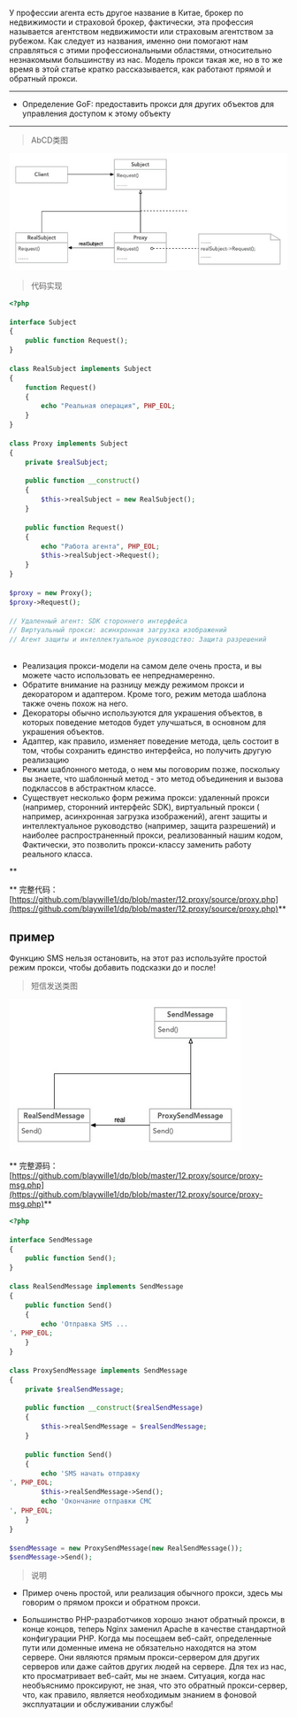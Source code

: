 У профессии агента есть другое название в Китае, брокер по недвижимости и страховой брокер, фактически, эта профессия
называется агентством недвижимости или страховым агентством за рубежом. Как следует из названия, именно они помогают нам
справляться с этими профессиональными областями, относительно незнакомыми большинству из нас. Модель прокси такая же, но
в то же время в этой статье кратко рассказывается, как работают прямой и обратный прокси.


***

- Определение GoF: предоставить прокси для других объектов для управления доступом к этому объекту

***

> AbCD类图

![代理模式](https://raw.githubusercontent.com/blaywille1/dp/master/12.proxy/img/proxy.jpg)


> 代码实现

```php
<?php

interface Subject
{
    public function Request();
}

class RealSubject implements Subject
{
    function Request()
    {
        echo "Реальная операция", PHP_EOL;
    }
}

class Proxy implements Subject
{
    private $realSubject;

    public function __construct()
    {
        $this->realSubject = new RealSubject();
    }

    public function Request()
    {
        echo "Работа агента", PHP_EOL;
        $this->realSubject->Request();
    }
}

$proxy = new Proxy();
$proxy->Request();

// Удаленный агент: SDK стороннего интерфейса
// Виртуальный прокси: асинхронная загрузка изображений
// Агент защиты и интеллектуальное руководство: Защита разрешений



```

- Реализация прокси-модели на самом деле очень проста, и вы можете часто использовать ее непреднамеренно.
- Обратите внимание на разницу между режимом прокси и декоратором и адаптером. Кроме того, режим метода шаблона также
  очень похож на него.
- Декораторы обычно используются для украшения объектов, в которых поведение методов будет улучшаться, в основном для
  украшения объектов.
- Адаптер, как правило, изменяет поведение метода, цель состоит в том, чтобы сохранить единство интерфейса, но получить
  другую реализацию
- Режим шаблонного метода, о нем мы поговорим позже, поскольку вы знаете, что шаблонный метод - это метод объединения и
  вызова подклассов в абстрактном классе.
- Существует несколько форм режима прокси: удаленный прокси (например, сторонний интерфейс SDK), виртуальный прокси (
  например, асинхронная загрузка изображений), агент защиты и интеллектуальное руководство (например, защита разрешений)
  и наиболее распространенный прокси, реализованный нашим кодом, Фактически, это позволить прокси-классу заменить работу
  реального класса.

**

**
完整代码：[https://github.com/blaywille1/dp/blob/master/12.proxy/source/proxy.php](https://github.com/blaywille1/dp/blob/master/12.proxy/source/proxy.php)**

## пример

Функцию SMS нельзя остановить, на этот раз используйте простой режим прокси, чтобы добавить подсказки до и после!


> 短信发送类图

![短信发送代理模式版](https://raw.githubusercontent.com/blaywille1/dp/master/12.proxy/img/proxy-msg.jpg)

**
完整源码：[https://github.com/blaywille1/dp/blob/master/12.proxy/source/proxy-msg.php](https://github.com/blaywille1/dp/blob/master/12.proxy/source/proxy-msg.php)**

```php
<?php

interface SendMessage
{
    public function Send();
}

class RealSendMessage implements SendMessage
{
    public function Send()
    {
        echo 'Отправка SMS ...
', PHP_EOL;
    }
}

class ProxySendMessage implements SendMessage
{
    private $realSendMessage;

    public function __construct($realSendMessage)
    {
        $this->realSendMessage = $realSendMessage;
    }

    public function Send()
    {
        echo 'SMS начать отправку
', PHP_EOL;
        $this->realSendMessage->Send();
        echo 'Окончание отправки СМС
', PHP_EOL;
    }
}

$sendMessage = new ProxySendMessage(new RealSendMessage());
$sendMessage->Send();

```

> 说明

- Пример очень простой, или реализация обычного прокси, здесь мы говорим о прямом прокси и обратном прокси.

- Большинство PHP-разработчиков хорошо знают обратный прокси, в конце концов, теперь Nginx заменил Apache в качестве
  стандартной конфигурации PHP. Когда мы посещаем веб-сайт, определенные пути или доменные имена не обязательно
  находятся на этом сервере. Они являются прямым прокси-сервером для других серверов или даже сайтов других людей на
  сервере. Для тех из нас, кто просматривает веб-сайт, мы не знаем. Ситуация, когда нас необъяснимо проксируют, не зная,
  что это обратный прокси-сервер, что, как правило, является необходимым знанием в фоновой эксплуатации и обслуживании
  службы!

